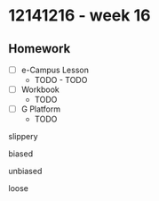 # 12141216 - week 16

## Homework
- [ ] e-Campus Lesson
	- TODO	- TODO
- [ ] Workbook
	-  TODO
- [ ] G Platform
	- TODO

slippery

biased

unbiased

loose 

